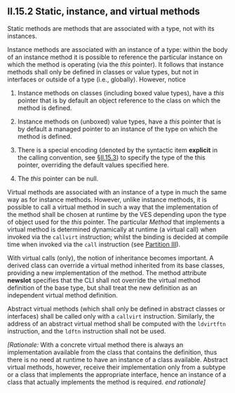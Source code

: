 ## II.15.2 Static, instance, and virtual methods

Static methods are methods that are associated with a type, not with its instances.

Instance methods are associated with an instance of a type: within the body of an instance method it is possible to reference the particular instance on which the method is operating (via the *this* pointer). It follows that instance methods shall only be defined in classes or value types, but not in interfaces or outside of a type (i.e., globally). However, notice

 1. Instance methods on classes (including boxed value types), have a *this* pointer that is by default an object reference to the class on which the method is defined.

 2. Instance methods on (unboxed) value types, have a *this* pointer that is by default a managed pointer to an instance of the type on which the method is defined.

 3. There is a special encoding (denoted by the syntactic item **explicit** in the calling convention, see §[II.15.3](ii.15.3-calling-convention.md)) to specify the type of the this pointer, overriding the default values specified here.

 4. The *this* pointer can be null.

Virtual methods are associated with an instance of a type in much the same way as for instance methods. However, unlike instance methods, it is possible to call a virtual method in such a way that the implementation of the method shall be chosen at runtime by the VES depending upon the type of object used for the *this* pointer. The particular _Method_ that implements a virtual method is determined dynamically at runtime (a virtual call) when invoked via the `callvirt` instruction; whilst the binding is decided at compile time when invoked via the `call` instruction (see [Partition III](#todo-missing-hyperlink)).

With virtual calls (only), the notion of inheritance becomes important. A derived class can override a virtual method inherited from its base classes, providing a new implementation of the method. The method attribute **newslot** specifies that the CLI shall not override the virtual method definition of the base type, but shall treat the new definition as an independent virtual method definition.

Abstract virtual methods (which shall only be defined in abstract classes or interfaces) shall be called only with a `callvirt` instruction. Similarly, the address of an abstract virtual method shall be computed with the `ldvirtftn` instruction, and the `ldftn` instruction shall not be used.

_[Rationale:_ With a concrete virtual method there is always an implementation available from the class that contains the definition, thus there is no need at runtime to have an instance of a class available. Abstract virtual methods, however, receive their implementation only from a subtype or a class that implements the appropriate interface, hence an instance of a class that actually implements the method is required. _end rationale]_

